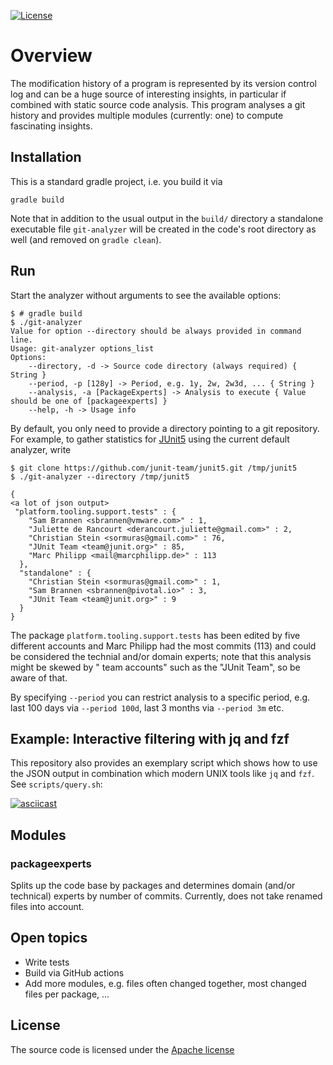 [![License](https://img.shields.io/badge/License-Apache_2.0-blue.svg)](https://opensource.org/licenses/Apache-2.0)

# Overview

The modification history of a program is represented by its version control log and can be a huge source of interesting
insights, in particular if combined with static source code analysis. This program analyses a git history and provides
multiple modules (currently: one) to compute fascinating insights.

## Installation

This is a standard gradle project, i.e. you build it via

```
gradle build
```

Note that in addition to the usual output in the `build/` directory a standalone executable file `git-analyzer` will be
created in the code's root directory as well (and removed on `gradle clean`).

## Run

Start the analyzer without arguments to see the available options:

```
$ # gradle build
$ ./git-analyzer 
Value for option --directory should be always provided in command line.
Usage: git-analyzer options_list
Options: 
    --directory, -d -> Source code directory (always required) { String }
    --period, -p [128y] -> Period, e.g. 1y, 2w, 2w3d, ... { String }
    --analysis, -a [PackageExperts] -> Analysis to execute { Value should be one of [packageexperts] }
    --help, -h -> Usage info 
```

By default, you only need to provide a directory pointing to a git repository. For example, to gather statistics for
[JUnit5](https://github.com/junit-team/junit5) using the current default analyzer, write

```
$ git clone https://github.com/junit-team/junit5.git /tmp/junit5
$ ./git-analyzer --directory /tmp/junit5

{
<a lot of json output>
 "platform.tooling.support.tests" : {
    "Sam Brannen <sbrannen@vmware.com>" : 1,
    "Juliette de Rancourt <derancourt.juliette@gmail.com>" : 2,
    "Christian Stein <sormuras@gmail.com>" : 76,
    "JUnit Team <team@junit.org>" : 85,
    "Marc Philipp <mail@marcphilipp.de>" : 113
  },
  "standalone" : {
    "Christian Stein <sormuras@gmail.com>" : 1,
    "Sam Brannen <sbrannen@pivotal.io>" : 3,
    "JUnit Team <team@junit.org>" : 9
  }
}
```

The package `platform.tooling.support.tests` has been edited by five different accounts and Marc Philipp had the most
commits (113) and could be considered the technial and/or domain experts; note that this analysis might be skewed by "
team accounts" such as the "JUnit Team", so be aware of that.

By specifying `--period` you can restrict analysis to a specific period, e.g. last 100 days via `--period 100d`, last 3
months via `--period 3m` etc.

## Example: Interactive filtering with jq and fzf

This repository also provides an exemplary script which shows how to use the JSON output in combination which modern
UNIX tools like `jq` and `fzf`. See `scripts/query.sh`:

[![asciicast](https://asciinema.org/a/Ovmo2kG5uIxwMherkBIdqTQPT.svg)](https://asciinema.org/a/Ovmo2kG5uIxwMherkBIdqTQPT)

## Modules

### packageexperts

Splits up the code base by packages and determines domain (and/or technical) experts by number of commits. Currently,
does not take renamed files into account.

## Open topics

- Write tests
- Build via GitHub actions
- Add more modules, e.g. files often changed together, most changed files per package, ...

## License

The source code is licensed under
the [Apache license](https://raw.githubusercontent.com/mlesniak/git-analyzer/main/LICENSE)
